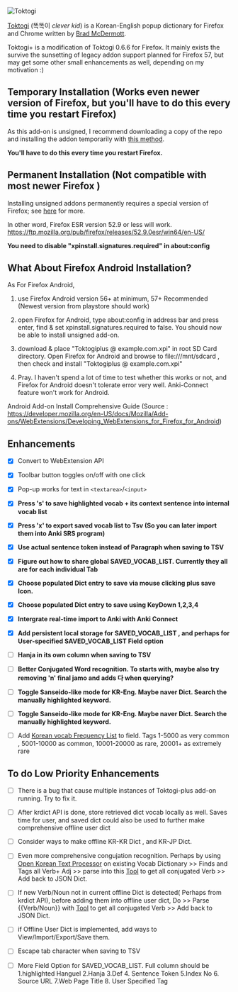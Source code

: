 ![Toktogi](addon/images/64.png)


[Toktogi](http://www.toktogi.com/) (똑똑이 _clever kid_) is a Korean-English popup dictionary
for Firefox and Chrome written by [Brad McDermott](http://bradmcdermott.com/).

Toktogi+ is a modification of Toktogi 0.6.6 for Firefox. It mainly exists the survive the
sunsetting of legacy addon support planned for Firefox 57, but may get some other small
enhancements as well, depending on my motivation :)

## Temporary Installation (Works even newer version of Firefox, but you'll have to do this every time you restart Firefox)

As this add-on is unsigned, I recommend downloading a copy of the repo and installing the addon temporarily with
[this method](https://developer.mozilla.org/en-US/Add-ons/WebExtensions/Temporary_Installation_in_Firefox).

**You'll have to do this every time you restart Firefox.**


## Permanent Installation (Not compatible with most newer Firefox )

Installing unsigned addons permanently requires a special version of Firefox; see
[here](https://wiki.mozilla.org/Addons/Extension_Signing#FAQ) for more.

In other word, Firefox ESR version 52.9 or less will work. https://ftp.mozilla.org/pub/firefox/releases/52.9.0esr/win64/en-US/

**You need to disable "xpinstall.signatures.required" in about:config**

## What About Firefox Android Installation?

As For Firefox Android, 

1. use Firefox Android version 56+ at minimum, 57+ Recommended (Newest version from playstore should work)

2. open Firefox for Android, type about:config in address bar and press enter, find & set xpinstall.signatures.required to false. You should now be able to install unsigned add-on.

3. download & place "Toktogiplus @ example.com.xpi" in root SD Card directory. Open Firefox for Android and browse to file:///mnt/sdcard , then check and install "Toktogiplus @ example.com.xpi"

4. Pray. I haven't spend a lot of time to test whether this works or not, and Firefox for Android doesn't tolerate error very well. Anki-Connect feature won't work for Android.


Android Add-on Install Comprehensive Guide (Source : https://developer.mozilla.org/en-US/docs/Mozilla/Add-ons/WebExtensions/Developing_WebExtensions_for_Firefox_for_Android)


## Enhancements

- [x] Convert to WebExtension API
- [x] Toolbar button toggles on/off with one click
- [x] Pop-up works for text in `<textarea>`/`<input>`
- [x] **Press 's' to save highlighted vocab + its context sentence into internal vocab list**
- [x] **Press 'x' to export saved vocab list to Tsv (So you can later import them into Anki SRS program)**
- [x] **Use actual sentence token instead of Paragraph when saving to TSV**
- [x] **Figure out how to share global SAVED_VOCAB_LIST. Currently they all are for each individual Tab**
- [x] **Choose populated Dict entry to save via mouse clicking plus save Icon.**
- [x] **Choose populated Dict entry to save using KeyDown 1,2,3,4** 
- [x] **Intergrate real-time import to Anki with Anki Connect**
- [x] **Add persistent local storage for SAVED_VOCAB_LIST , and perhaps for User-specified SAVED_VOCAB_LIST Field option**

- [ ] **Hanja in its own  column when saving to TSV**
- [ ] **Better Conjugated Word recognition. To starts with, maybe also try removing 'n' final jamo and adds 다 when querying?**
- [ ] **Toggle Sanseido-like mode for KR-Eng. Maybe naver Dict. Search the manually highlighted keyword.**
- [ ] **Toggle Sanseido-like mode for KR-Eng. Maybe naver Dict. Search the manually highlighted keyword.**
- [ ] Add [Korean vocab Frequency List](https://github.com/open-korean-text/open-korean-text/tree/master/src/main/resources/org/openkoreantext/processor/util/freq)  to field. Tags 1-5000 as very common , 5001-10000 as common, 10001-20000 as rare, 20001+ as extremely rare

## To do Low Priority Enhancements 

- [ ] There is a bug that cause multiple instances of Toktogi-plus add-on running. Try to fix it.
- [ ] After krdict API is done, store retrieved dict vocab locally as well. Saves time for user, and saved dict could also be used to further make comprehensive offline user dict 

- [ ] Consider ways to make offline KR-KR Dict , and KR-JP Dict. 


- [ ] Even more comprehensive congujation recognition. Perhaps by using [Open Korean Text Processor](https://github.com/open-korean-text/open-korean-text) on existing Vocab Dictionary >> Finds and Tags all Verb+ Adj >> parse into this [Tool](https://github.com/dbravender/korean_conjugation)  to get all conjugated Verb >> Add back to JSON Dict.

- [ ] If new Verb/Noun not in current offline Dict is detected( Perhaps from krdict API), before adding them into offline user dict, Do >> Parse {{Verb/Noun}} with [Tool](https://github.com/dbravender/korean_conjugation)  to get all conjugated Verb >> Add back to JSON Dict.

- [ ] if Offline User Dict is implemented, add ways to View/Import/Export/Save them.

- [ ] Escape tab character when saving to TSV

- [ ] More Field Option for SAVED_VOCAB_LIST. Full column should be  1.highlighted Hanguel 2.Hanja 3.Def   4. Sentence Token
					5.Index No   6. Source URL  7.Web Page Title  8. User Specified Tag



